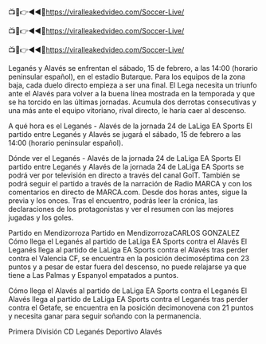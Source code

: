 📺📱👉◄◄🔴https://viralleakedvideo.com/Soccer-Live/

📺📱👉◄◄🔴https://viralleakedvideo.com/Soccer-Live/

📺📱👉◄◄🔴https://viralleakedvideo.com/Soccer-Live/

Leganés y Alavés se enfrentan el sábado, 15 de febrero, a las 14:00 (horario peninsular español), en el estadio Butarque. Para los equipos de la zona baja, cada duelo directo empieza a ser una final. El Lega necesita un triunfo ante el Alavés para volver a la buena línea mostrada en la temporada y que se ha torcido en las últimas jornadas. Acumula dos derrotas consecutivas y una más ante el equipo vitoriano, rival directo, le haría caer al descenso.

A qué hora es el Leganés - Alavés de la jornada 24 de LaLiga EA Sports
El partido entre Leganés y Alavés se jugará el sábado, 15 de febrero a las 14:00 (horario peninsular español).

Dónde ver el Leganés - Alavés de la jornada 24 de LaLiga EA Sports
El partido entre Leganés y Alavés de la jornada 24 de LaLiga EA Sports se podrá ver por televisión en directo a través del canal GolT. También se podrá seguir el partido a través de la narración de Radio MARCA y con los comentarios en directo de MARCA.com. Desde dos horas antes, sigue la previa y los onces. Tras el encuentro, podrás leer la crónica, las declaraciones de los protagonistas y ver el resumen con las mejores jugadas y los goles.

Partido en Mendizorroza
Partido en MendizorrozaCARLOS GONZALEZ
Cómo llega el Leganés al partido de LaLiga EA Sports contra el Alavés
El Leganés llega al partido de LaLiga EA Sports contra el Alavés tras perder contra el Valencia CF, se encuentra en la posición decimoséptima con 23 puntos y a pesar de estar fuera del descenso, no puede relajarse ya que tiene a Las Palmas y Espanyol empatados a puntos.

Cómo llega el Alavés al partido de LaLiga EA Sports contra el Leganés
El Alavés llega al partido de LaLiga EA Sports contra el Leganés tras perder contra el Getafe, se encuentra en la posición decimonovena con 21 puntos y necesita ganar para seguir soñando con la permanencia.

Primera División
CD Leganés
Deportivo Alavés
